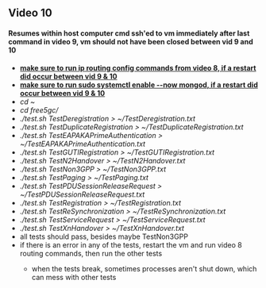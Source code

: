 <h2>Video 10</h2>
<h4>Resumes within host computer cmd ssh'ed to vm immediately after last command in video 9, vm should not have been
    closed between vid 9 and 10</h4>
<ul>
    <li><b><u>make sure to run ip routing config commands from video 8, if a restart did occur between vid 9 &
                10</u></b></li>
    <li><b><u>make sure to run sudo systemctl enable --now mongod, if a restart did occur between vid 9 & 10</u></b>
    </li>
    <li><i>cd ~</i></li>
    <li><i>cd free5gc/</i></li>
    <li><i>./test.sh TestDeregistration > ~/TestDeregistration.txt</i></li>
    <li><i>./test.sh TestDuplicateRegistration > ~/TestDuplicateRegistration.txt</i></li>
    <li><i>./test.sh TestEAPAKAPrimeAuthentication > ~/TestEAPAKAPrimeAuthentication.txt</i></li>
    <li><i>./test.sh TestGUTIRegistration > ~/TestGUTIRegistration.txt</i></li>
    <li><i>./test.sh TestN2Handover > ~/TestN2Handover.txt</i></li>
    <li><i>./test.sh TestNon3GPP > ~/TestNon3GPP.txt</i></li>
    <li><i>./test.sh TestPaging > ~/TestPaging.txt</i></li>
    <li><i>./test.sh TestPDUSessionReleaseRequest > ~/TestPDUSessionReleaseRequest.txt</i></li>
    <li><i>./test.sh TestRegistration > ~/TestRegistration.txt</i></li>
    <li><i>./test.sh TestReSynchronization > ~/TestReSynchronization.txt</i></li>
    <li><i>./test.sh TestServiceRequest > ~/TestServiceRequest.txt</i></li>
    <li><i>./test.sh TestXnHandover > ~/TestXnHandover.txt</i></li>
    <li>all tests should pass, besides maybe TestNon3GPP</li>
    <li>if there is an error in any of the tests, restart the vm and run video 8 routing commands, then run the other
        tests</li>
    <ul>
        <li>when the tests break, sometimes processes aren't shut down, which can mess with other tests</li>
    </ul>
</ul>

